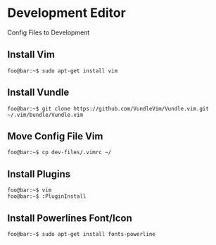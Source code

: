 # Development Editor
Config Files to Development

## Install Vim
```console
foo@bar:~$ sudo apt-get install vim
```

## Install Vundle
```console
foo@bar:~$ git clone https://github.com/VundleVim/Vundle.vim.git ~/.vim/bundle/Vundle.vim
```

## Move Config File Vim
```console
foo@bar:~$ cp dev-files/.vimrc ~/
```

## Install Plugins 
```console
foo@bar:~$ vim
foo@bar:~$ :PluginInstall
```

## Install Powerlines Font/Icon
```console
foo@bar:~$ sudo apt-get install fonts-powerline
```








